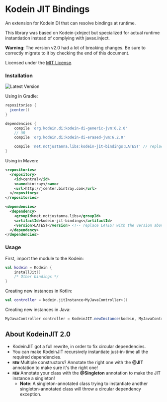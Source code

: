 # Kodein JIT Bindings
An extension for Kodein DI that can resolve bindings at runtime.

This library was based on Kodein-jxInject but specialized for actual runtime instantiation instead of complying with javax.inject.

**Warning**: The version v2.0 had a lot of breaking changes.
Be sure to correctly migrate to it by checking the end of this document.

Licensed under the [MIT License](https://github.com/notjustanna/kodein-jit-bindings/blob/master/LICENSE).

### Installation

![Latest Version](https://api.bintray.com/packages/notjustanna/kotlin/kodein-jit-bindings/images/download.svg)

Using in Gradle:

```gradle
repositories {
  jcenter()
}

dependencies {
    compile 'org.kodein.di:kodein-di-generic-jvm:6.2.0'
    // OR
    compile 'org.kodein.di:kodein-di-erased-jvm:6.2.0'

    compile 'net.notjustanna.libs:kodein-jit-bindings:LATEST' // replace LATEST with the version above
}
```

Using in Maven:

```xml
<repositories>
  <repository>
    <id>central</id>
    <name>bintray</name>
    <url>http://jcenter.bintray.com</url>
  </repository>
</repositories>

<dependencies>
  <dependency>
    <groupId>net.notjustanna.libs</groupId>
    <artifactId>kodein-jit-bindings</artifactId>
    <version>LATEST</version> <!-- replace LATEST with the version above -->
  </dependency>
</dependencies>
```

### Usage

First, import the module to the Kodein:
```kotlin 
val kodein = Kodein {
    installJit()
    /* Other bindings */
}
```

Creating new instances in Kotlin:
```kotlin
val controller = kodein.jitInstance<MyJavaController>()
```

Creating new instances in Java:
```java
MyJavaController controller = KodeinJIT.newInstance(kodein, MyJavaController.class);
```

## About KodeinJIT 2.0

- KodeinJIT got a full rewrite, in order to fix circular dependencies.
- You can make KodeinJIT recursively instantiate just-in-time all the required dependencies.
- **`NEW`** Multiple constructors? Annotate the right one with the **@JIT** annotation to make sure it's the right one!
- **`NEW`** Annotate your class with the **@Singleton** annotation to make the JIT instance a singleton!
  - **Note**: A singleton-annotated class trying to instantiate another singleton-annotated class will throw a circular dependency exception.
